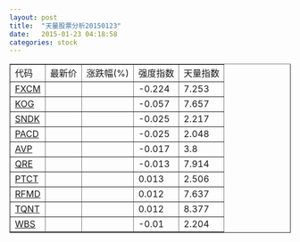 ```yaml
---
layout: post
title:  "天量股票分析20150123"
date:   2015-01-23 04:18:58
categories: stock
---
```

<script type="text/javascript">
var stockList = []
stockList.push('gb_fxcm');
stockList.push('gb_kog');
stockList.push('gb_sndk');
stockList.push('gb_pacd');
stockList.push('gb_avp');
stockList.push('gb_qre');
stockList.push('gb_ptct');
stockList.push('gb_rfmd');
stockList.push('gb_tqnt');
stockList.push('gb_wbs');
</script>

<table border="1">
 <tr>
  <td>代码</td>
  <td>最新价</td>
  <td>涨跌幅(%)</td>
 <td>强度指数</td>
 <td>天量指数</td>
</tr>
  <tr id="fxcm"><td><a href="http://stock.finance.sina.com.cn/usstock/quotes/FXCM.html" target="_blank">FXCM</a></td><td></td><td></td><td>-0.224</td><td>7.253</td></tr>
  <tr id="kog"><td><a href="http://stock.finance.sina.com.cn/usstock/quotes/KOG.html" target="_blank">KOG</a></td><td></td><td></td><td>-0.057</td><td>7.657</td></tr>
  <tr id="sndk"><td><a href="http://stock.finance.sina.com.cn/usstock/quotes/SNDK.html" target="_blank">SNDK</a></td><td></td><td></td><td>-0.025</td><td>2.217</td></tr>
  <tr id="pacd"><td><a href="http://stock.finance.sina.com.cn/usstock/quotes/PACD.html" target="_blank">PACD</a></td><td></td><td></td><td>-0.025</td><td>2.048</td></tr>
  <tr id="avp"><td><a href="http://stock.finance.sina.com.cn/usstock/quotes/AVP.html" target="_blank">AVP</a></td><td></td><td></td><td>-0.017</td><td>3.8</td></tr>
  <tr id="qre"><td><a href="http://stock.finance.sina.com.cn/usstock/quotes/QRE.html" target="_blank">QRE</a></td><td></td><td></td><td>-0.013</td><td>7.914</td></tr>
  <tr id="ptct"><td><a href="http://stock.finance.sina.com.cn/usstock/quotes/PTCT.html" target="_blank">PTCT</a></td><td></td><td></td><td>0.013</td><td>2.506</td></tr>
  <tr id="rfmd"><td><a href="http://stock.finance.sina.com.cn/usstock/quotes/RFMD.html" target="_blank">RFMD</a></td><td></td><td></td><td>0.012</td><td>7.637</td></tr>
  <tr id="tqnt"><td><a href="http://stock.finance.sina.com.cn/usstock/quotes/TQNT.html" target="_blank">TQNT</a></td><td></td><td></td><td>0.012</td><td>8.377</td></tr>
  <tr id="wbs"><td><a href="http://stock.finance.sina.com.cn/usstock/quotes/WBS.html" target="_blank">WBS</a></td><td></td><td></td><td>-0.01</td><td>2.204</td></tr>
</table>
